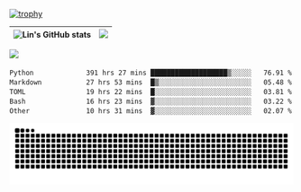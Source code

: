 [![trophy](https://github-profile-trophy.vercel.app/?username=ocss884&column=7)](https://github.com/ocss884)

| ![Lin's GitHub stats](https://github-readme-stats.vercel.app/api?username=ocss884&show_icons=true&hide_border=True&count_private=true) | ![](https://github-readme-streak-stats.herokuapp.com?user=ocss884&hide_border=true&date_format=M%20j%5B%2C%20Y%5D&ring=7EDDCF&fire=7EDDCF") |
| ------------------------------------------------------------ | ------------------------------------------------------------ |

![](https://komarev.com/ghpvc/?username=ocss884&color=brightgreen)

<!--START_SECTION:waka-->

```txt
Python             391 hrs 27 mins ███████████████████▒░░░░░   76.91 %
Markdown           27 hrs 53 mins  █▒░░░░░░░░░░░░░░░░░░░░░░░   05.48 %
TOML               19 hrs 22 mins  █░░░░░░░░░░░░░░░░░░░░░░░░   03.81 %
Bash               16 hrs 23 mins  ▓░░░░░░░░░░░░░░░░░░░░░░░░   03.22 %
Other              10 hrs 31 mins  ▓░░░░░░░░░░░░░░░░░░░░░░░░   02.07 %
```

<!--END_SECTION:waka-->

<p align="center">
   <img src="https://github.com/ocss884/ocss884/blob/output/github-snake.svg" alt="snake">
</p>
